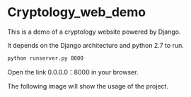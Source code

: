 # Cryptology_web_demo
This is a demo of a cryptology website powered by Django.

It depends on the Django architecture and python 2.7 to run.

```
python runserver.py 8000
```

Open the link 0.0.0.0：8000 in your browser.

The following image will show the usage of the project.
